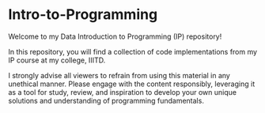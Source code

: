 # Intro-to-Programming
Welcome to my Data Introduction to Programming (IP) repository!

In this repository, you will find a collection of code implementations from my IP course at my college, IIITD.

I strongly advise all viewers to refrain from using this material in any unethical manner. Please engage with the content responsibly, leveraging it as a tool for study, review, and inspiration to develop your own unique solutions and understanding of programming fundamentals.
